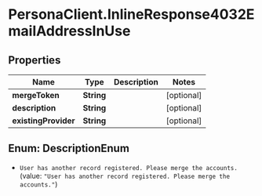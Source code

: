 # PersonaClient.InlineResponse4032EmailAddressInUse

## Properties
Name | Type | Description | Notes
------------ | ------------- | ------------- | -------------
**mergeToken** | **String** |  | [optional] 
**description** | **String** |  | [optional] 
**existingProvider** | **String** |  | [optional] 


<a name="DescriptionEnum"></a>
## Enum: DescriptionEnum


* `User has another record registered. Please merge the accounts.` (value: `"User has another record registered. Please merge the accounts."`)




